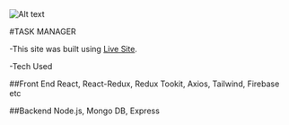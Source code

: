
<img src="https://i.ibb.co/Bzm0FQ8/Capturfsdfsdfdsfe.jpg" alt="Alt text" title="Optional title">


#TASK MANAGER

-This site was built using [Live Site](https://task-manager-v2-81bdb.web.app/).


-Tech Used

##Front End
React, React-Redux, Redux Tookit, Axios, Tailwind, Firebase etc

##Backend
Node.js, Mongo DB, Express
